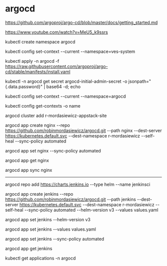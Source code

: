 # argocd

https://github.com/argoproj/argo-cd/blob/master/docs/getting_started.md

https://www.youtube.com/watch?v=MeU5_k9ssrs

kubectl create namespace argocd

kubectl config set-context --current --namespace=ves-system

kubectl apply -n argocd -f https://raw.githubusercontent.com/argoproj/argo-cd/stable/manifests/install.yaml

kubectl -n argocd get secret argocd-initial-admin-secret -o jsonpath="{.data.password}" | base64 -d; echo

kubectl config set-context --current --namespace=argocd

kubectl config get-contexts -o name

argocd cluster add r-mordasiewicz-appstack-site

argocd app create nginx --repo https://github.com/robinmordasiewicz/argocd.git --path nginx --dest-server https://kubernetes.default.svc --dest-namespace r-mordasiewicz --self-heal --sync-policy automated

argocd app set nginx --sync-policy automated

argocd app get nginx

argocd app sync nginx

-------

argocd repo add https://charts.jenkins.io --type helm --name jenkinsci


argocd app create jenkins --repo https://github.com/robinmordasiewicz/argocd.git --path jenkins --dest-server https://kubernetes.default.svc --dest-namespace r-mordasiewicz --self-heal --sync-policy automated --helm-version v3 --values values.yaml 

argocd app set jenkins --helm-version v3

argocd app set jenkins --values values.yaml

argocd app set jenkins --sync-policy automated

argocd app get jenkins

kubectl get applications -n argocd
